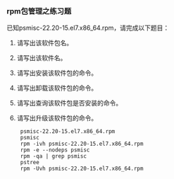 ### rpm包管理之练习题 ###

已知psmisc-22.20-15.el7.x86_64.rpm，请完成以下题目：

1. 请写出该软件包名。
2. 请写出该软件名。
3. 请写出安装该软件包的命令。
4. 请写出卸载该软件包的命令。
5. 请写出查询该软件包是否安装的命令。
6. 请写出升级该软件包的命令。

		psmisc-22.20-15.el7.x86_64.rpm
		psmisc
		rpm -ivh psmisc-22.20-15.el7.x86_64.rpm
		rpm -e --nodeps psmisc
		rpm -qa | grep psmisc
		pstree
		rpm -Uvh psmisc-22.20-15.el7.x86_64.rpm


		